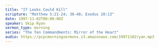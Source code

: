 ```yaml
---
title: "If Looks Could Kill"
scripture: "Matthew 5:21-24; 38-48; Exodus 20:13"
date: 1997-11-02T00:00:00Z
speaker: Skip Ryan
sermon_type: morning
series: "The Ten Commandments: Mirror of the Heart"
audio: https://pcpcmorningsermons.s3.amazonaws.com/19971102ryan.mp3 
---
```



